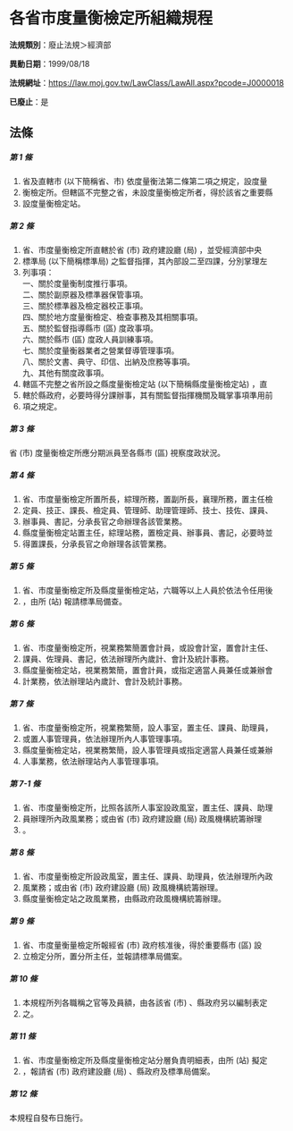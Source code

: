 # 各省市度量衡檢定所組織規程

**法規類別**：廢止法規＞經濟部

**異動日期**：1999/08/18  

**法規網址**：https://law.moj.gov.tw/LawClass/LawAll.aspx?pcode=J0000018

**已廢止**：是



## 法條
##### 第 1 條
1. 省及直轄市 (以下簡稱省、市) 依度量衡法第二條第二項之規定，設度量
1. 衡檢定所。但轄區不完整之省，未設度量衡檢定所者，得於該省之重要縣
1. 設度量衡檢定站。

##### 第 2 條
1. 省、市度量衡檢定所直轄於省 (市) 政府建設廳 (局) ，並受經濟部中央
1. 標準局 (以下簡稱標準局) 之監督指揮，其內部設二至四課，分別掌理左
1. 列事項：  
一、關於度量衡制度推行事項。  
二、關於副原器及標準器保管事項。  
三、關於標準器及檢定器校正事項。  
四、關於地方度量衡檢定、檢查事務及其相關事項。  
五、關於監督指導縣市 (區) 度政事項。  
六、關於縣市 (區) 度政人員訓練事項。  
七、關於度量衡器業者之營業督導管理事項。  
八、關於文書、典守、印信、出納及庶務等事項。  
九、其他有關度政事項。
1. 轄區不完整之省所設之縣度量衡檢定站 (以下簡稱縣度量衡檢定站) ，直
1. 轄於縣政府，必要時得分課辦事，其有關監督指揮機關及職掌事項準用前
1. 項之規定。

##### 第 3 條
省 (市) 度量衡檢定所應分期派員至各縣市 (區) 視察度政狀況。

##### 第 4 條
1. 省、市度量衡檢定所置所長，綜理所務，置副所長，襄理所務，置主任檢
1. 定員、技正、課長、檢定員、管理師、助理管理師、技士、技佐、課員、
1. 辦事員、書記，分承長官之命辦理各該管業務。
1. 縣度量衡檢定站置主任，綜理站務，置檢定員、辦事員、書記，必要時並
1. 得置課長，分承長官之命辦理各該管業務。

##### 第 5 條
1. 省、市度量衡檢定所及縣度量衡檢定站，六職等以上人員於依法令任用後
1. ，由所 (站) 報請標準局備查。

##### 第 6 條
1. 省、市度量衡檢定所，視業務繁簡置會計員，或設會計室，置會計主任、
1. 課員、佐理員、書記，依法辦理所內歲計、會計及統計事務。
1. 縣度量衡檢定站，視業務繁簡，置會計員，或指定適當人員兼任或兼辦會
1. 計業務，依法辦理站內歲計、會計及統計事務。

##### 第 7 條
1. 省、市度量衡檢定所，視業務繁簡，設人事室，置主任、課員、助理員，
1. 或置人事管理員，依法辦理所內人事管理事項。
1. 縣度量衡檢定站，視業務繁簡，設人事管理員或指定適當人員兼任或兼辦
1. 人事業務，依法辦理站內人事管理事項。

##### 第 7-1 條
1. 省、市度量衡檢定所，比照各該所人事室設政風室，置主任、課員、助理
1. 員辦理所內政風業務；或由省 (市) 政府建設廳 (局) 政風機構統籌辦理
1. 。

##### 第 8 條
1. 省、市度量衡檢定所設政風室，置主任、課員、助理員，依法辦理所內政
1. 風業務；或由省 (市) 政府建設廳 (局) 政風機構統籌辦理。
1. 縣度量衡檢定站之政風業務，由縣政府政風機構統籌辦理。

##### 第 9 條
1. 省、市度量衡量檢定所報經省 (市) 政府核准後，得於重要縣市 (區) 設
1. 立檢定分所，置分所主任，並報請標準局備案。

##### 第 10 條
1. 本規程所列各職稱之官等及員額，由各該省 (市) 、縣政府另以編制表定
1. 之。

##### 第 11 條
1. 省、市度量衡檢定所及縣度量衡檢定站分層負責明細表，由所 (站) 擬定
1. ，報請省 (市) 政府建設廳 (局) 、縣政府及標準局備案。

##### 第 12 條
本規程自發布日施行。



